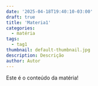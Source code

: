 ```yaml
---
date: '2025-04-18T19:40:10-03:00'
draft: true
title: 'Materia1'
categories:
  - matéria
tags:
  - tag1
thumbnail: default-thumbnail.jpg
description: Descrição
author: Autor
---
```


Este é o conteúdo da matéria!

